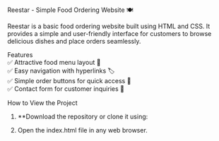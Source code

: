  Reestar - Simple Food Ordering Website 🍽️  

Reestar is a basic food ordering website built using HTML and CSS. It provides a simple and user-friendly interface for customers to browse delicious dishes and place orders seamlessly.  

Features  
✅ Attractive food menu layout 📸  
✅ Easy navigation with hyperlinks 🏷️  
✅ Simple order buttons for quick access 🛒  
✅ Contact form for customer inquiries 📧  

How to View the Project  
1. **Download the repository or clone it using:  
 
2. Open the index.html file in any web browser.  
